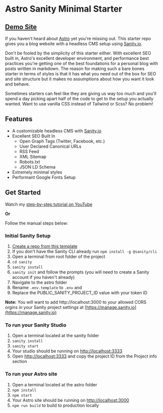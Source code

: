 # Astro Sanity Minimal Starter

## [Demo Site](https://astro-sanity-minimal-starter.netlify.app/)

If you haven't heard about [Astro](https://astro.build) yet you're missing out. This starter repo gives you a blog website with a headless CMS setup using [Sanity.io](https://sanity.io).

Don't be fooled by the simplicity of this starter either. With excellent SEO built in, Astro's excellent developer environment, and performance best practices you're getting one of the best foundations for a personal blog with posts written in markdown. The reason for making such a bare bones starter in terms of styles is that it has what you need out of the box for SEO and site structure but it makes no assumptions about how you want it look and behave. 

Sometimes starters can feel like they are giving us way too much and you'll spend a day picking apart half of the code to get to the setup you actually wanted. Want to use vanilla CSS instead of Tailwind or Scss? No problem!

## Features

- A customizable headless CMS with [Sanity.io](https://sanity.io)
- Excellent SEO Built In
  - Open Graph Tags (Twitter, Facebook, etc.)
  - User Declared Canonical URLs
  - RSS Feed
  - XML Sitemap
  - Robots.txt
  - JSON LD Schema
- Extremely minimal styles
- Performant Google Fonts Setup

## Get Started

Watch my [step-by-step tutorial on YouTube](https://youtu.be/-jAWLTfsSQw)

**Or** 


Follow the manual steps below:

### Initial Sanity Setup

1. [Create a repo from this template](https://github.com/jaydanurwin/astro-sanity-minimal-starter/generate)
2. If you don't have the Sanity CLI already run `npm install -g @sanity/cli`
3. Open a terminal from root folder of the project
4. `cd sanity`
5. `sanity install`
6. `sanity init` and follow the prompts (you will need to create a Sanity account if you haven't already)
8. Navigate to the astro folder
7. Rename `.env.template` to `.env` and 
8. Replace the PUBLIC_SANITY_PROJECT_ID value with your token ID

**Note:** You will want to add http://localhost:3000 to your allowed CORS orgins in your Sanity project settings at [https://manage.sanity.io](https://manage.sanity.io)
 
### To run your Sanity Studio

1. Open a terminal located at the sanity folder
2. `sanity install`
3. `sanity start`
4. Your studio should be running on [http://localhost:3333](http://localhost:3333)
5.  Open [http://localhost:3333](http://localhost:3333) and copy the project ID from the Project info section

### To run your Astro site

1.  Open a terminal located at the astro folder
2.  `npm install`
3.  `npm start`
4.  Your Astro site should be running on [http://localhost:3000](http://localhost:3000)
5.  `npm run build` to build to production locally
